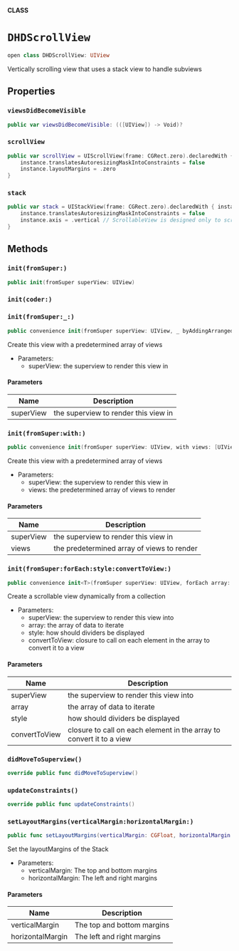 **CLASS**

# `DHDScrollView`

```swift
open class DHDScrollView: UIView
```

Vertically scrolling view that uses a stack view to handle subviews

## Properties
### `viewsDidBecomeVisible`

```swift
public var viewsDidBecomeVisible: (([UIView]) -> Void)?
```

### `scrollView`

```swift
public var scrollView = UIScrollView(frame: CGRect.zero).declaredWith { instance in
    instance.translatesAutoresizingMaskIntoConstraints = false
    instance.layoutMargins = .zero
}
```

### `stack`

```swift
public var stack = UIStackView(frame: CGRect.zero).declaredWith { instance in
    instance.translatesAutoresizingMaskIntoConstraints = false
    instance.axis = .vertical // ScrollableView is designed only to scroll on a vertical axis
}
```

## Methods
### `init(fromSuper:)`

```swift
public init(fromSuper superView: UIView)
```

### `init(coder:)`

### `init(fromSuper:_:)`

```swift
public convenience init(fromSuper superView: UIView, _ byAddingArrangedSubviews: @escaping () -> [UIView?])
```

Create this view with a predetermined array of views
- Parameters:
  - superView: the superview to render this view in

#### Parameters

| Name | Description |
| ---- | ----------- |
| superView | the superview to render this view in |

### `init(fromSuper:with:)`

```swift
public convenience init(fromSuper superView: UIView, with views: [UIView])
```

Create this view with a predetermined array of views
- Parameters:
  - superView: the superview to render this view in
  - views: the predetermined array of views to render

#### Parameters

| Name | Description |
| ---- | ----------- |
| superView | the superview to render this view in |
| views | the predetermined array of views to render |

### `init(fromSuper:forEach:style:convertToView:)`

```swift
public convenience init<T>(fromSuper superView: UIView, forEach array: [T], style: UIStackView.DividerStyle = .innerOuter, convertToView: @escaping (T) -> UIView)
```

Create a scrollable view dynamically from a collection
- Parameters:
  - superView: the superview to render this view into
  - array: the array of data to iterate
  - style: how should dividers be displayed
  - convertToView: closure to call on each element in the array to convert it to a view

#### Parameters

| Name | Description |
| ---- | ----------- |
| superView | the superview to render this view into |
| array | the array of data to iterate |
| style | how should dividers be displayed |
| convertToView | closure to call on each element in the array to convert it to a view |

### `didMoveToSuperview()`

```swift
override public func didMoveToSuperview()
```

### `updateConstraints()`

```swift
override public func updateConstraints()
```

### `setLayoutMargins(verticalMargin:horizontalMargin:)`

```swift
public func setLayoutMargins(verticalMargin: CGFloat, horizontalMargin: CGFloat)
```

Set the layoutMargins of the Stack
- Parameters:
  - verticalMargin: The top and bottom margins
  - horizontalMargin: The left and right margins

#### Parameters

| Name | Description |
| ---- | ----------- |
| verticalMargin | The top and bottom margins |
| horizontalMargin | The left and right margins |